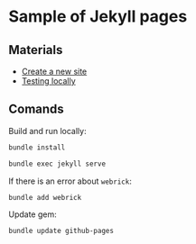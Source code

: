 # Sample of Jekyll pages

## Materials

* [Create a new site](https://docs.github.com/en/pages/setting-up-a-github-pages-site-with-jekyll/creating-a-github-pages-site-with-jekyll)
* [Testing locally](https://docs.github.com/en/pages/setting-up-a-github-pages-site-with-jekyll/testing-your-github-pages-site-locally-with-jekyll)

## Comands

Build and run locally:

```bash
bundle install

bundle exec jekyll serve
```

If there is an error about `webrick`:

```bash
bundle add webrick
```

Update gem:

```bash
bundle update github-pages
```
